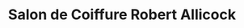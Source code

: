 ---
title: "Salon de Coiffure Robert Allicock"
url: /montreal/salon-de-coiffure-robert-allicock/
shop: Friseur
---